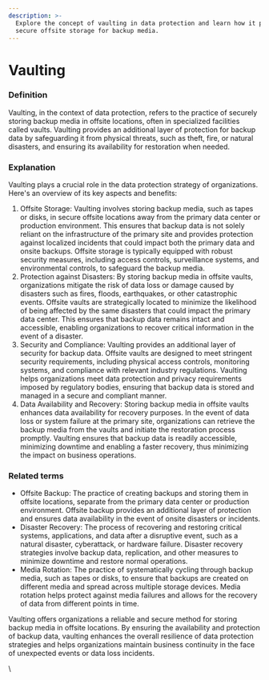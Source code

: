 ```yaml
---
description: >-
  Explore the concept of vaulting in data protection and learn how it provides
  secure offsite storage for backup media.
---
```


# Vaulting

### Definition

Vaulting, in the context of data protection, refers to the practice of securely storing backup media in offsite locations, often in specialized facilities called vaults. Vaulting provides an additional layer of protection for backup data by safeguarding it from physical threats, such as theft, fire, or natural disasters, and ensuring its availability for restoration when needed.

### Explanation

Vaulting plays a crucial role in the data protection strategy of organizations. Here's an overview of its key aspects and benefits:

1. Offsite Storage: Vaulting involves storing backup media, such as tapes or disks, in secure offsite locations away from the primary data center or production environment. This ensures that backup data is not solely reliant on the infrastructure of the primary site and provides protection against localized incidents that could impact both the primary data and onsite backups. Offsite storage is typically equipped with robust security measures, including access controls, surveillance systems, and environmental controls, to safeguard the backup media.
2. Protection against Disasters: By storing backup media in offsite vaults, organizations mitigate the risk of data loss or damage caused by disasters such as fires, floods, earthquakes, or other catastrophic events. Offsite vaults are strategically located to minimize the likelihood of being affected by the same disasters that could impact the primary data center. This ensures that backup data remains intact and accessible, enabling organizations to recover critical information in the event of a disaster.
3. Security and Compliance: Vaulting provides an additional layer of security for backup data. Offsite vaults are designed to meet stringent security requirements, including physical access controls, monitoring systems, and compliance with relevant industry regulations. Vaulting helps organizations meet data protection and privacy requirements imposed by regulatory bodies, ensuring that backup data is stored and managed in a secure and compliant manner.
4. Data Availability and Recovery: Storing backup media in offsite vaults enhances data availability for recovery purposes. In the event of data loss or system failure at the primary site, organizations can retrieve the backup media from the vaults and initiate the restoration process promptly. Vaulting ensures that backup data is readily accessible, minimizing downtime and enabling a faster recovery, thus minimizing the impact on business operations.

### Related terms

* Offsite Backup: The practice of creating backups and storing them in offsite locations, separate from the primary data center or production environment. Offsite backup provides an additional layer of protection and ensures data availability in the event of onsite disasters or incidents.
* Disaster Recovery: The process of recovering and restoring critical systems, applications, and data after a disruptive event, such as a natural disaster, cyberattack, or hardware failure. Disaster recovery strategies involve backup data, replication, and other measures to minimize downtime and restore normal operations.
* Media Rotation: The practice of systematically cycling through backup media, such as tapes or disks, to ensure that backups are created on different media and spread across multiple storage devices. Media rotation helps protect against media failures and allows for the recovery of data from different points in time.

Vaulting offers organizations a reliable and secure method for storing backup media in offsite locations. By ensuring the availability and protection of backup data, vaulting enhances the overall resilience of data protection strategies and helps organizations maintain business continuity in the face of unexpected events or data loss incidents.

\
